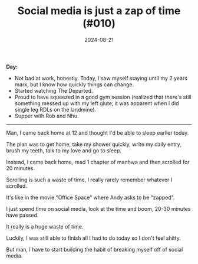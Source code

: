 ﻿---
title: Social media is just a zap of time (#010)
date: 2024-08-21
categories: ["daily"]
tags: posts

---
**Day:**  

- Not bad at work, honestly. Today, I saw myself staying until my 2 years mark, but I know how quickly things can change.
- Started watching The Departed.
- Proud to have squeezed in a good gym session (realized that there's still something messed up with my left glute, it was apparent when I did single leg RDLs on the landmine).
- Supper with Rob and Nhu.
___  

Man, I came back home at 12 and thought I'd be able to sleep earlier today.

The plan was to get home, take my shower quickly, write my daily entry, brush my teeth, talk to my love and go to sleep.

Instead, I came back home, read 1 chapter of manhwa and then scrolled for 20 minutes.

Scrolling is such a waste of time, I really rarely remember whatever I scrolled.

It's like in the movie "Office Space" where Andy asks to be "zapped".

I just spend time on social media, look at the time and boom, 20-30 minutes have passed.

It really is a huge waste of time.

Luckily, I was still able to finish all I had to do today so I don't feel shitty.

But man, I have to start building the habit of breaking myself off of social media.
